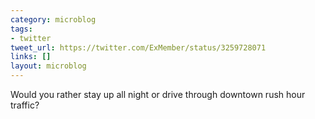 ```yaml
---
category: microblog
tags:
- twitter
tweet_url: https://twitter.com/ExMember/status/3259728071
links: []
layout: microblog
---
```

Would you rather stay up all night or drive through downtown rush hour traffic?
